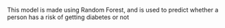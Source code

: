 This model is made using Random Forest, and is used to predict whether a person has a risk of getting diabetes or not
